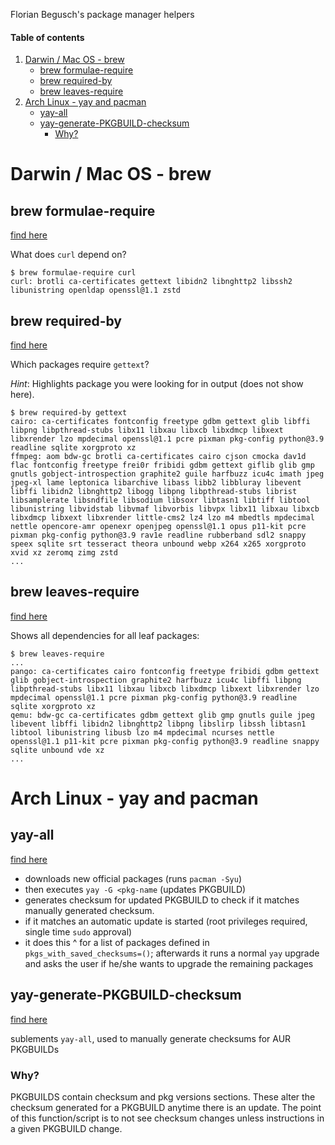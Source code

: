 Florian Begusch's package manager helpers

#### Table of contents

1. [Darwin / Mac OS - brew](#darwin--mac-os---brew)
    - [brew formulae-require](#brew-formulae-require)
    - [brew required-by](#brew-required-by)
    - [brew leaves-require](#brew-leaves-require)
2. [Arch Linux - yay and pacman](#arch-linux---yay-and-pacman)
    - [yay-all](#yay-all)
    - [yay-generate-PKGBUILD-checksum](#yay-generate-pkgbuild-checksum)
        * [Why?  ](#why)


# Darwin / Mac OS - brew

## brew formulae-require

[find here](https://github.com/diepfote/scripts/blob/20e3c1d8f566180e500e9dff28ee5914c090a3ee/bin/darwin/brew-formulae-require)

What does `curl` depend on?
```
$ brew formulae-require curl
curl: brotli ca-certificates gettext libidn2 libnghttp2 libssh2 libunistring openldap openssl@1.1 zstd
```

## brew required-by

[find here](https://github.com/diepfote/scripts/blob/20e3c1d8f566180e500e9dff28ee5914c090a3ee/bin/darwin/brew-required-by)
  
Which packages require `gettext`?

*Hint*: Highlights package you were looking for in output (does not show here).

```
$ brew required-by gettext
cairo: ca-certificates fontconfig freetype gdbm gettext glib libffi libpng libpthread-stubs libx11 libxau libxcb libxdmcp libxext libxrender lzo mpdecimal openssl@1.1 pcre pixman pkg-config python@3.9 readline sqlite xorgproto xz
ffmpeg: aom bdw-gc brotli ca-certificates cairo cjson cmocka dav1d flac fontconfig freetype frei0r fribidi gdbm gettext giflib glib gmp gnutls gobject-introspection graphite2 guile harfbuzz icu4c imath jpeg jpeg-xl lame leptonica libarchive libass libb2 libbluray libevent libffi libidn2 libnghttp2 libogg libpng libpthread-stubs librist libsamplerate libsndfile libsodium libsoxr libtasn1 libtiff libtool libunistring libvidstab libvmaf libvorbis libvpx libx11 libxau libxcb libxdmcp libxext libxrender little-cms2 lz4 lzo m4 mbedtls mpdecimal nettle opencore-amr openexr openjpeg openssl@1.1 opus p11-kit pcre pixman pkg-config python@3.9 rav1e readline rubberband sdl2 snappy speex sqlite srt tesseract theora unbound webp x264 x265 xorgproto xvid xz zeromq zimg zstd
...
```

## brew leaves-require

[find here](https://github.com/diepfote/scripts/blob/20e3c1d8f566180e500e9dff28ee5914c090a3ee/bin/darwin/brew-leaves-require)

Shows all dependencies for all leaf packages:

```
$ brew leaves-require
...
pango: ca-certificates cairo fontconfig freetype fribidi gdbm gettext glib gobject-introspection graphite2 harfbuzz icu4c libffi libpng libpthread-stubs libx11 libxau libxcb libxdmcp libxext libxrender lzo mpdecimal openssl@1.1 pcre pixman pkg-config python@3.9 readline sqlite xorgproto xz
qemu: bdw-gc ca-certificates gdbm gettext glib gmp gnutls guile jpeg libevent libffi libidn2 libnghttp2 libpng libslirp libssh libtasn1 libtool libunistring libusb lzo m4 mpdecimal ncurses nettle openssl@1.1 p11-kit pcre pixman pkg-config python@3.9 readline snappy sqlite unbound vde xz
...
```




# Arch Linux - yay and pacman

## yay-all

[find here](https://github.com/diepfote/scripts/blob/20e3c1d8f566180e500e9dff28ee5914c090a3ee/bin/linux/yay-all)

- downloads new official packages (runs `pacman -Syu`)
- then executes `yay -G <pkg-name` (updates PKGBUILD)
- generates checksum for updated PKGBUILD to check if it matches manually generated checksum.
- if it matches an automatic update is started (root privileges required, single time `sudo` approval)
- it does this ^ for a list of packages defined in `pkgs_with_saved_checksums=()`;
  afterwards it runs a normal `yay` upgrade and asks the user if he/she wants
  to upgrade the remaining packages

## yay-generate-PKGBUILD-checksum

[find here](https://github.com/diepfote/scripts/blob/20e3c1d8f566180e500e9dff28ee5914c090a3ee/source-me/linux/posix-compliant-shells.sh#L289)

sublements `yay-all`, used to manually generate checksums for AUR PKGBUILDs

### Why?  

PKGBUILDS contain checksum and pkg versions sections. These alter the checksum
generated for a PKGBUILD anytime there is an update.
The point of this function/script is to not see checksum changes unless instructions
in a given PKGBUILD change.

